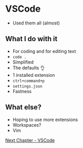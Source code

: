 # VSCode

* Used them all (almost)

## What I do with it

* For coding and for editing text
* `code .`
* Simplified
* The defaults 👌
* 1 installed extension
* `ctrl+command+p`
* `settings.json`
* Fastness

## What else?

* Hoping to use more extensions
* Workspaces?
* Vim

[Next Chapter - VSCode](08-conclusion.md)